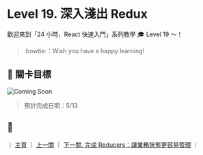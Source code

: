 # Level 19. 深入淺出 Redux

歡迎來到「24 小時，React 快速入門」系列教學 :mortar_board: Level 19 ～！
> :bowtie:：Wish you have a happy learning!


## :checkered_flag: 關卡目標

![Coming Soon](http://www.pixelpalette.com.au/wp-content/uploads/2015/04/COMING-SOON.gif)

> 預計完成日期：5/13


## :rocket:

｜ [主頁](../) ｜ [上一關](../level-18_flux-utils) ｜ [下一關. 完成 Reducers：讓業務狀態更容易管理](../level-20_redux-reducers) ｜
